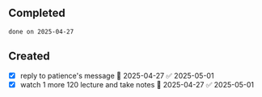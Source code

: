 
## Completed

```tasks
done on 2025-04-27
```

## Created
- [x] reply to patience's message 📅 2025-04-27 ✅ 2025-05-01
- [x] watch 1 more 120 lecture and take notes 📅 2025-04-27 ✅ 2025-05-01